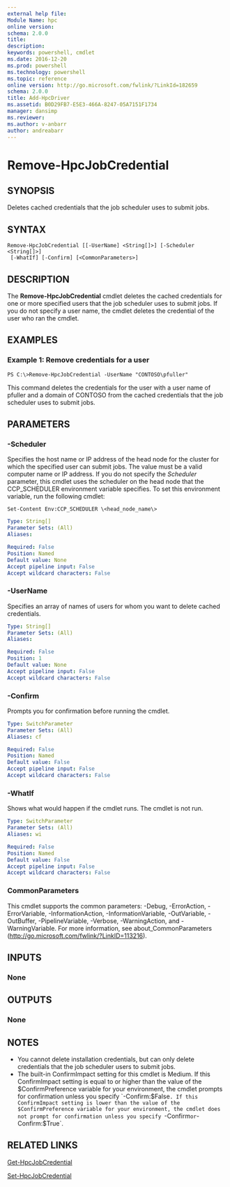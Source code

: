 ```yaml
---
external help file:
Module Name: hpc
online version:
schema: 2.0.0
title:
description:
keywords: powershell, cmdlet
ms.date: 2016-12-20
ms.prod: powershell
ms.technology: powershell
ms.topic: reference
online version: http://go.microsoft.com/fwlink/?LinkId=182659
schema: 2.0.0
title: Add-HpcDriver
ms.assetid: B0D29FB7-E5E3-466A-8247-05A7151F1734
manager: dansimp
ms.reviewer:
ms.author: v-anbarr
author: andreabarr
---
```


# Remove-HpcJobCredential

## SYNOPSIS
Deletes cached credentials that the job scheduler uses to submit jobs.

## SYNTAX

```
Remove-HpcJobCredential [[-UserName] <String[]>] [-Scheduler <String[]>]
 [-WhatIf] [-Confirm] [<CommonParameters>]
```

## DESCRIPTION
The **Remove-HpcJobCredential** cmdlet deletes the cached credentials for one or more specified users that the job scheduler uses to submit jobs.
If you do not specify a user name, the cmdlet deletes the credential of the user who ran the cmdlet.

## EXAMPLES

### Example 1: Remove credentials for a user
```
PS C:\>Remove-HpcJobCredential -UserName "CONTOSO\pfuller"
```

This command deletes the credentials for the user with a user name of pfuller and a domain of CONTOSO from the cached credentials that the job scheduler uses to submit jobs.

## PARAMETERS

### -Scheduler
Specifies the host name or IP address of the head node for the cluster for which the specified user can submit jobs.
The value must be a valid computer name or IP address.
If you do not specify the *Scheduler* parameter, this cmdlet uses the scheduler on the head node that the CCP_SCHEDULER environment variable specifies.
To set this environment variable, run the following cmdlet:

`Set-Content Env:CCP_SCHEDULER \<head_node_name\>`

```yaml
Type: String[]
Parameter Sets: (All)
Aliases:

Required: False
Position: Named
Default value: None
Accept pipeline input: False
Accept wildcard characters: False
```

### -UserName
Specifies an array of names of  users for whom you want to delete cached credentials.

```yaml
Type: String[]
Parameter Sets: (All)
Aliases:

Required: False
Position: 1
Default value: None
Accept pipeline input: False
Accept wildcard characters: False
```

### -Confirm
Prompts you for confirmation before running the cmdlet.

```yaml
Type: SwitchParameter
Parameter Sets: (All)
Aliases: cf

Required: False
Position: Named
Default value: False
Accept pipeline input: False
Accept wildcard characters: False
```

### -WhatIf
Shows what would happen if the cmdlet runs.
The cmdlet is not run.

```yaml
Type: SwitchParameter
Parameter Sets: (All)
Aliases: wi

Required: False
Position: Named
Default value: False
Accept pipeline input: False
Accept wildcard characters: False
```

### CommonParameters
This cmdlet supports the common parameters: -Debug, -ErrorAction, -ErrorVariable, -InformationAction, -InformationVariable, -OutVariable, -OutBuffer, -PipelineVariable, -Verbose, -WarningAction, and -WarningVariable. For more information, see about_CommonParameters (http://go.microsoft.com/fwlink/?LinkID=113216).

## INPUTS

### None

## OUTPUTS

### None

## NOTES
* You cannot delete installation credentials, but can only delete credentials that the job scheduler users to submit jobs.
* The built-in ConfirmImpact setting for this cmdlet is Medium. If this ConfirmImpact setting is equal to or higher than the value of the $ConfirmPreference variable for your environment, the cmdlet prompts for confirmation unless you specify `-Confirm:$False`. If this ConfirmImpact setting is lower than the value of the $ConfirmPreference variable for your environment, the cmdlet does not prompt for confirmation unless you specify `-Confirm` or `-Confirm:$True`.

## RELATED LINKS

[Get-HpcJobCredential](./Get-HpcJobCredential.md)

[Set-HpcJobCredential](./Set-HpcJobCredential.md)
